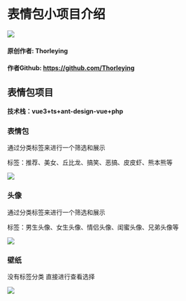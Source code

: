 # 表情包小项目介绍
![](https://avatars.githubusercontent.com/u/99458509?v=4)
#### 原创作者: Thorleying 
#### 作者Github: https://github.com/Thorleying

## 表情包项目
#### 技术栈：vue3+ts+ant-design-vue+php
### 表情包
通过分类标签来进行一个筛选和展示

标签：推荐、美女、丘比龙、搞笑、恶搞、皮皮虾、熊本熊等

![](https://thorleying.work/bbq/upload/img.png)

### 头像
通过分类标签来进行一个筛选和展示

标签：男生头像、女生头像、情侣头像、闺蜜头像、兄弟头像等

![](https://thorleying.work/bbq/upload/img_1.png)

### 壁纸
没有标签分类 直接进行查看选择

![](https://thorleying.work/bbq/upload/img_2.png)
